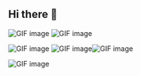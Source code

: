 ## Hi there 👋

<!--
**naqirraza99/naqirraza99** is a ✨ _special_ ✨ repository because its `README.md` (this file) appears on your GitHub profile.

Here are some ideas to get you started:

- 🔭 I’m currently working on ...
- 🌱 I’m currently learning ...
- 👯 I’m looking to collaborate on ...
- 🤔 I’m looking for help with ...
- 💬 Ask me about ...
- 📫 How to reach me: ...
- 😄 Pronouns: ...
- ⚡ Fun fact: ...

-->
<img src="https://private-user-images.githubusercontent.com/74038190/241764371-9d0fd0c4-5c7f-4122-b884-64a1e1685d2d.gif" alt="GIF image">
<img src="https://www.icegif.com/wp-content/uploads/2022/01/icegif-179.gif" alt="GIF image">

<img src="https://user-images.githubusercontent.com/74038190/212257472-08e52665-c503-4bd9-aa20-f5a4dae769b5.gif" alt="GIF image"> <img src="https://user-images.githubusercontent.com/74038190/212257468-1e9a91f1-b626-4baa-b15d-5c385dfa7ed2.gif" alt="GIF image"><img src="https://user-images.githubusercontent.com/74038190/212257465-7ce8d493-cac5-494e-982a-5a9deb852c4b.gif" alt="GIF image">

<img src="https://private-user-images.githubusercontent.com/74038190/238200437-de038172-e903-4951-926c-755878deb0b4.gif" alt="GIF image">


